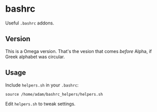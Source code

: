bashrc
======

Useful `.bashrc` addons.

Version
-------

This is a Omega version. That's the vesion that comes *before* Alpha, if Greek alphabet was circular.

Usage
-----

Include `helpers.sh` in your `.bashrc`:

    source /home/adam/bashrc_helpers/helpers.sh

Edit `helpers.sh` to tweak settings.

